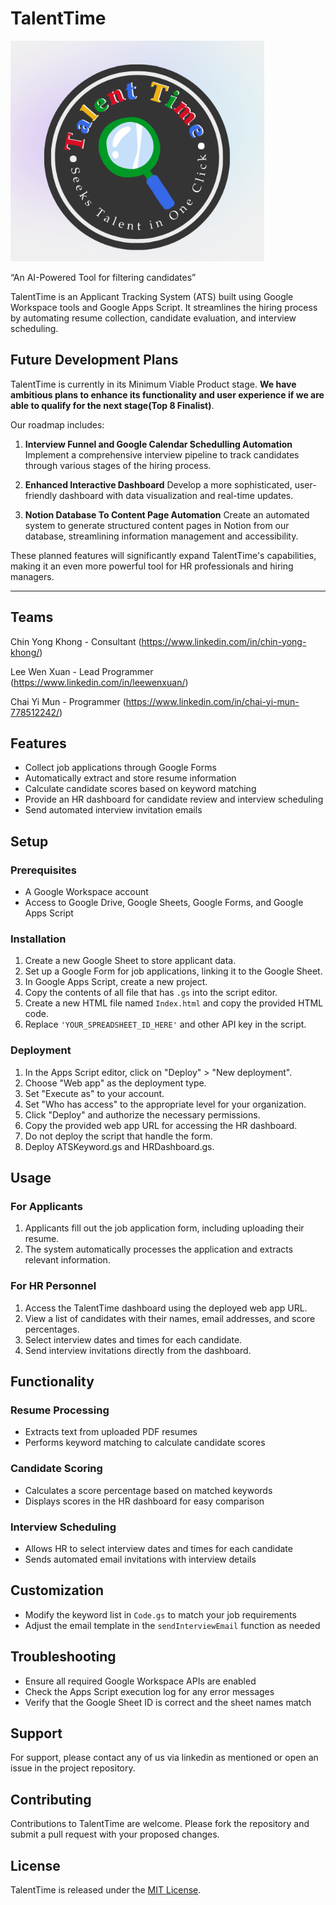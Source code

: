 # TalentTime

![TalentTime Logo](talenttime.png)

“An AI-Powered Tool for filtering candidates”

TalentTime is an Applicant Tracking System (ATS) built using Google Workspace tools and Google Apps Script. It streamlines the hiring process by automating resume collection, candidate evaluation, and interview scheduling.

## Future Development Plans

TalentTime is currently in its Minimum Viable Product stage. 
**We have ambitious plans to enhance its functionality and user experience if we are able to qualify for the next stage(Top 8 Finalist)**.

Our roadmap includes:

1. **Interview Funnel and Google Calendar Schedulling Automation**
   Implement a comprehensive interview pipeline to track candidates through various stages of the hiring process.

2. **Enhanced Interactive Dashboard**
   Develop a more sophisticated, user-friendly dashboard with data visualization and real-time updates.

3. **Notion Database To Content Page Automation**
   Create an automated system to generate structured content pages in Notion from our database, streamlining information management and accessibility.

These planned features will significantly expand TalentTime's capabilities, making it an even more powerful tool for HR professionals and hiring managers.

---

## Teams

Chin Yong Khong - Consultant
(https://www.linkedin.com/in/chin-yong-khong/)

Lee Wen Xuan - Lead Programmer
(https://www.linkedin.com/in/leewenxuan/)

Chai Yi Mun - Programmer
(https://www.linkedin.com/in/chai-yi-mun-778512242/)

## Features

- Collect job applications through Google Forms
- Automatically extract and store resume information
- Calculate candidate scores based on keyword matching
- Provide an HR dashboard for candidate review and interview scheduling
- Send automated interview invitation emails

## Setup

### Prerequisites

- A Google Workspace account
- Access to Google Drive, Google Sheets, Google Forms, and Google Apps Script

### Installation

1. Create a new Google Sheet to store applicant data.
2. Set up a Google Form for job applications, linking it to the Google Sheet.
3. In Google Apps Script, create a new project.
4. Copy the contents of all file that has `.gs` into the script editor.
5. Create a new HTML file named `Index.html` and copy the provided HTML code.
6. Replace `'YOUR_SPREADSHEET_ID_HERE'` and other API key in the script.

### Deployment

1. In the Apps Script editor, click on "Deploy" > "New deployment".
2. Choose "Web app" as the deployment type.
3. Set "Execute as" to your account.
4. Set "Who has access" to the appropriate level for your organization.
5. Click "Deploy" and authorize the necessary permissions.
6. Copy the provided web app URL for accessing the HR dashboard.
7. Do not deploy the script that handle the form.
8. Deploy ATSKeyword.gs and HRDashboard.gs.

## Usage

### For Applicants

1. Applicants fill out the job application form, including uploading their resume.
2. The system automatically processes the application and extracts relevant information.

### For HR Personnel

1. Access the TalentTime dashboard using the deployed web app URL.
2. View a list of candidates with their names, email addresses, and score percentages.
3. Select interview dates and times for each candidate.
4. Send interview invitations directly from the dashboard.

## Functionality

### Resume Processing

- Extracts text from uploaded PDF resumes
- Performs keyword matching to calculate candidate scores

### Candidate Scoring

- Calculates a score percentage based on matched keywords
- Displays scores in the HR dashboard for easy comparison

### Interview Scheduling

- Allows HR to select interview dates and times for each candidate
- Sends automated email invitations with interview details

## Customization

- Modify the keyword list in `Code.gs` to match your job requirements
- Adjust the email template in the `sendInterviewEmail` function as needed

## Troubleshooting

- Ensure all required Google Workspace APIs are enabled
- Check the Apps Script execution log for any error messages
- Verify that the Google Sheet ID is correct and the sheet names match

## Support

For support, please contact any of us via linkedin as mentioned or open an issue in the project repository.

## Contributing

Contributions to TalentTime are welcome. Please fork the repository and submit a pull request with your proposed changes.

## License

TalentTime is released under the [MIT License](https://opensource.org/licenses/MIT).
